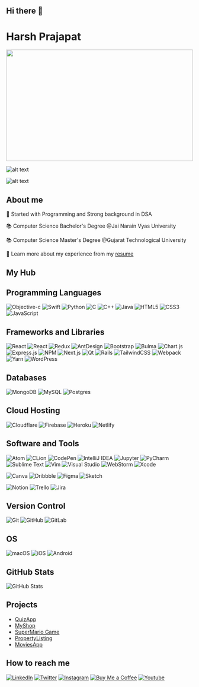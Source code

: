## Hi there 👋

# Harsh Prajapat

<img width="100%" height="300" src="https://media.es.wired.com/photos/643f0484f381a95708848323/4:3/w_2136,h_1602,c_limit/macbook_sec_GettyImages-1368668740.jpg">

![alt text](https://media.es.wired.com/photos/643f0484f381a95708848323/4:3/w_2136,h_1602,c_limit/macbook_sec_GettyImages-1368668740.jpg)

![alt text](https://images.pexels.com/photos/18829079/pexels-photo-18829079/free-photo-of-back-of-mercedes-sl-350.jpeg?auto=compress&cs=tinysrgb&w=1260&h=750&dpr=2)

## About me

🤖 Started with Programming and Strong background in DSA

📚 Computer Science Bachelor's Degree @Jai Narain Vyas University

📚 Computer Science Master's Degree @Gujarat Technological University

📃 Learn more about my experience from my [resume](#)

## My Hub

## Programming Languages
![Objective-c](https://img.shields.io/badge/Objective-c-3776AB?style=for-the-badge&logo=objective-c&logoColor=white)
![Swift](https://img.shields.io/badge/Swift-3776AB?style=for-the-badge&logo=swift&logoColor=white)
![Python](https://img.shields.io/badge/Python-3776AB?style=for-the-badge&logo=python&logoColor=white)
![C](https://img.shields.io/badge/C-A8B9CC?style=for-the-badge&logo=c&logoColor=white)
![C++](https://img.shields.io/badge/C++-00599C?style=for-the-badge&logo=cplusplus&logoColor=white)
![Java](https://img.shields.io/badge/Java-CC342D?style=for-the-badge&logo=java&logoColor=white)
![HTML5](https://img.shields.io/badge/HTML5-E34F26?style=for-the-badge&logo=html5&logoColor=white)
![CSS3](https://img.shields.io/badge/CSS3-1572B6?style=for-the-badge&logo=css3&logoColor=white)
![JavaScript](https://img.shields.io/badge/JavaScript-F7DF1E?style=for-the-badge&logo=javascript&logoColor=black)

## Frameworks and Libraries
![React](https://img.shields.io/badge/SwiftUI-61DAFB?style=for-the-badge&logo=swiftui&logoColor=black)
![React](https://img.shields.io/badge/React-61DAFB?style=for-the-badge&logo=react&logoColor=black)
![Redux](https://img.shields.io/badge/Redux-764ABC?style=for-the-badge&logo=redux&logoColor=white)
![AntDesign](https://img.shields.io/badge/AntDesign-0170FE?style=for-the-badge&logo=antdesign&logoColor=white)
![Bootstrap](https://img.shields.io/badge/Bootstrap-7952B3?style=for-the-badge&logo=bootstrap&logoColor=white)
![Bulma](https://img.shields.io/badge/Bulma-00D1B2?style=for-the-badge&logo=bulma&logoColor=white)
![Chart.js](https://img.shields.io/badge/Chart.js-FF6384?style=for-the-badge&logo=chartdotjs&logoColor=white)
![Express.js](https://img.shields.io/badge/Express.js-000000?style=for-the-badge&logo=express&logoColor=white)
![NPM](https://img.shields.io/badge/NPM-CB3837?style=for-the-badge&logo=npm&logoColor=white)
![Next.js](https://img.shields.io/badge/Next.js-000000?style=for-the-badge&logo=nextdotjs&logoColor=white)
![Qt](https://img.shields.io/badge/Qt-41CD52?style=for-the-badge&logo=qt&logoColor=white)
![Rails](https://img.shields.io/badge/Rails-CC0000?style=for-the-badge&logo=rubyonrails&logoColor=white)
![TailwindCSS](https://img.shields.io/badge/TailwindCSS-38B2AC?style=for-the-badge&logo=tailwindcss&logoColor=white)
![Webpack](https://img.shields.io/badge/Webpack-8DD6F9?style=for-the-badge&logo=webpack&logoColor=black)
![Yarn](https://img.shields.io/badge/Yarn-2C8EBB?style=for-the-badge&logo=yarn&logoColor=white)
![WordPress](https://img.shields.io/badge/WordPress-21759B?style=for-the-badge&logo=wordpress&logoColor=white)

## Databases
![MongoDB](https://img.shields.io/badge/MongoDB-47A248?style=for-the-badge&logo=mongodb&logoColor=white)
![MySQL](https://img.shields.io/badge/MySQL-4479A1?style=for-the-badge&logo=mysql&logoColor=white)
![Postgres](https://img.shields.io/badge/Postgres-4169E1?style=for-the-badge&logo=postgresql&logoColor=white)

## Cloud Hosting
![Cloudflare](https://img.shields.io/badge/Cloudflare-F38020?style=for-the-badge&logo=cloudflare&logoColor=white)
![Firebase](https://img.shields.io/badge/Firebase-FFCA28?style=for-the-badge&logo=firebase&logoColor=black)
![Heroku](https://img.shields.io/badge/Heroku-430098?style=for-the-badge&logo=heroku&logoColor=white)
![Netlify](https://img.shields.io/badge/Netlify-00C7B7?style=for-the-badge&logo=netlify&logoColor=white)

## Software and Tools
![Atom](https://img.shields.io/badge/Atom-66595C?style=for-the-badge&logo=atom&logoColor=white)
![CLion](https://img.shields.io/badge/CLion-000000?style=for-the-badge&logo=clion&logoColor=white)
![CodePen](https://img.shields.io/badge/CodePen-000000?style=for-the-badge&logo=codepen&logoColor=white)
![IntelliJ IDEA](https://img.shields.io/badge/IntelliJ_IDEA-000000?style=for-the-badge&logo=intellijidea&logoColor=white)
![Jupyter](https://img.shields.io/badge/Jupyter-F37626?style=for-the-badge&logo=jupyter&logoColor=white)
![PyCharm](https://img.shields.io/badge/PyCharm-000000?style=for-the-badge&logo=pycharm&logoColor=white)
![Sublime Text](https://img.shields.io/badge/Sublime_Text-FF9800?style=for-the-badge&logo=sublimetext&logoColor=white)
![Vim](https://img.shields.io/badge/Vim-019733?style=for-the-badge&logo=vim&logoColor=white)
![Visual Studio](https://img.shields.io/badge/Visual_Studio-5C2D91?style=for-the-badge&logo=visualstudio&logoColor=white)
![WebStorm](https://img.shields.io/badge/WebStorm-000000?style=for-the-badge&logo=webstorm&logoColor=white)
![Xcode](https://img.shields.io/badge/Xcode-1575F9?style=for-the-badge&logo=xcode&logoColor=white)

![Canva](https://img.shields.io/badge/Canva-00C4CC?style=for-the-badge&logo=canva&logoColor=white)
![Dribbble](https://img.shields.io/badge/Dribbble-EA4C89?style=for-the-badge&logo=dribbble&logoColor=white)
![Figma](https://img.shields.io/badge/Figma-F24E1E?style=for-the-badge&logo=figma&logoColor=white)
![Sketch](https://img.shields.io/badge/Sketch-F7B500?style=for-the-badge&logo=sketch&logoColor=white)

![Notion](https://img.shields.io/badge/Notion-000000?style=for-the-badge&logo=notion&logoColor=white)
![Trello](https://img.shields.io/badge/Trello-0079BF?style=for-the-badge&logo=trello&logoColor=white)
![Jira](https://img.shields.io/badge/Jira-0079BF?style=for-the-badge&logo=jira&logoColor=white)

## Version Control
![Git](https://img.shields.io/badge/Git-F05032?style=for-the-badge&logo=git&logoColor=white)
![GitHub](https://img.shields.io/badge/GitHub-181717?style=for-the-badge&logo=github&logoColor=white)
![GitLab](https://img.shields.io/badge/GitLab-FC6D26?style=for-the-badge&logo=gitlab&logoColor=white)

## OS
![macOS](https://img.shields.io/badge/macOS-000000?style=for-the-badge&logo=apple&logoColor=white)
![iOS](https://img.shields.io/badge/iOS-000000?style=for-the-badge&logo=ios&logoColor=white)
![Android](https://img.shields.io/badge/Android-000000?style=for-the-badge&logo=android&logoColor=white)

## GitHub Stats

![GitHub Stats](https://github-readme-stats.vercel.app/api?username=rusuraluca&show_icons=true&hide_title=true)

## Projects
- [QuizApp](https://www.google.co.in/?client=safari)
- [MyShop](https://www.google.co.in/?client=safari)
- [SuperMario Game](https://www.google.co.in/?client=safari)
- [PropertyListing](https://www.google.co.in/?client=safari)
- [MoviesApp](https://www.google.co.in/?client=safari)
  
## How to reach me

[![LinkedIn](https://img.shields.io/badge/LinkedIn-0077B5?style=for-the-badge&logo=linkedin&logoColor=white)](https://www.linkedin.com/in/harshpdev/)
[![Twitter](https://img.shields.io/badge/Twitter-1DA1F2?style=for-the-badge&logo=twitter&logoColor=white)](https://instagram.com/harshpdev)
[![Instagram](https://img.shields.io/badge/Instagram-E4405F?style=for-the-badge&logo=instagram&logoColor=white)](https://instagram.com/harshpdev)
[![Buy Me a Coffee](https://img.shields.io/badge/Buy_Me_A_Coffee-FFDD00?style=for-the-badge&logo=buy-me-a-coffee&logoColor=black)](https://buymeacoffee.com/kumavathary)
[![Youtube](https://img.shields.io/badge/Youtube-E4405F?style=for-the-badge&logo=youtube&logoColor=white)](https://instagram.com/harshpdev)

